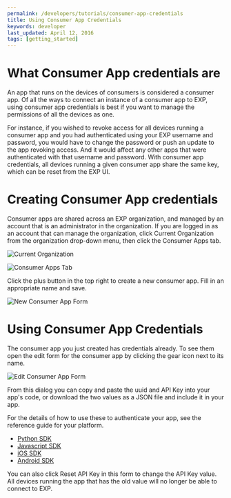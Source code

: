 ```yaml
---
permalink: /developers/tutorials/consumer-app-credentials
title: Using Consumer App Credentials
keywords: developer
last_updated: April 12, 2016
tags: [getting_started]
---
```


# What Consumer App credentials are

An app that runs on the devices of consumers is considered a consumer app. Of all the ways to connect an instance of a consumer app to EXP,
using consumer app credentials is best if you want to manage the permissions of all the devices as one.

For instance, if you wished to revoke access for all devices running a consumer app and you had authenticated using your EXP username and password,
you would have to change the password or push an update to the app revoking access. And it would affect any other apps that were
authenticated with that username and password. With consumer app credentials, all devices running a given consumer app share the same key,
which can be reset from the EXP UI.

# Creating Consumer App credentials

Consumer apps are shared across an EXP organization, and managed by an account that is an administrator in the organization. If you are logged
in as an account that can manage the organization, click Current Organization from the organization drop-down menu, then click the Consumer Apps
tab.

![Current Organization]({{site.baseurl}}/common_images/tutorials/consumer-app-credentials/current-organization.png "Current Organization")

![Consumer Apps Tab]({{site.baseurl}}/common_images/tutorials/consumer-app-credentials/consumer-apps-tab.png "Consumer Apps Tab")

Click the plus button in the top right to create a new consumer app. Fill in an appropriate name and save.

![New Consumer App Form]({{site.baseurl}}/common_images/tutorials/consumer-app-credentials/new-consumer-app-form.png "New Consumer App Form")

# Using Consumer App Credentials

The consumer app you just created has credentials already. To see them open the edit form for the consumer app by clicking the gear icon next to its name.

![Edit Consumer App Form]({{site.baseurl}}/common_images/tutorials/consumer-app-credentials/edit-consumer-app-form.png "Edit Consumer App Form")

From this dialog you can copy and paste the uuid and API Key into your app's code, or download the two values as a JSON file and include it in your app.

For the details of how to use these to authenticate your app, see the reference guide for your platform.

* [Python SDK]({{site.baseurl}}/developers/reference/python-sdk#starting-the-sdk)
* [Javascript SDK]({{site.baseurl}}/developers/reference/javascript-sdk#starting-the-sdk)
* [iOS SDK]({{site.baseurl}}/developers/reference/ios-sdk#starting-the-sdk)
* [Android SDK]({{site.baseurl}}/developers/reference/android-sdk#starting-the-sdk)

You can also click Reset API Key in this form to change the API Key value. All devices running the app that has the old value will no longer be able
to connect to EXP.
